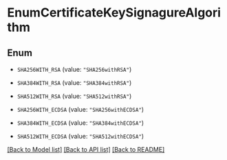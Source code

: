 # EnumCertificateKeySignagureAlgorithm

## Enum


* `SHA256WITH_RSA` (value: `"SHA256withRSA"`)

* `SHA384WITH_RSA` (value: `"SHA384withRSA"`)

* `SHA512WITH_RSA` (value: `"SHA512withRSA"`)

* `SHA256WITH_ECDSA` (value: `"SHA256withECDSA"`)

* `SHA384WITH_ECDSA` (value: `"SHA384withECDSA"`)

* `SHA512WITH_ECDSA` (value: `"SHA512withECDSA"`)


[[Back to Model list]](../README.md#documentation-for-models) [[Back to API list]](../README.md#documentation-for-api-endpoints) [[Back to README]](../README.md)


